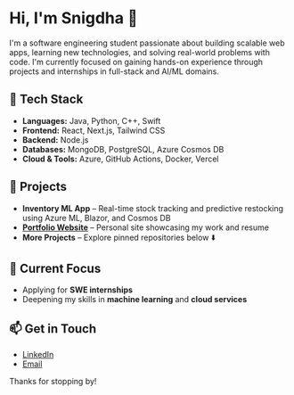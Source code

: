 # Hi, I'm Snigdha 👋

I'm a software engineering student passionate about building scalable web apps, learning new technologies, and solving real-world problems with code. I'm currently focused on gaining hands-on experience through projects and internships in full-stack and AI/ML domains.

## 🔧 Tech Stack
- **Languages:** Java, Python, C++, Swift
- **Frontend:** React, Next.js, Tailwind CSS
- **Backend:** Node.js
- **Databases:** MongoDB, PostgreSQL, Azure Cosmos DB
- **Cloud & Tools:** Azure, GitHub Actions, Docker, Vercel

## 📂 Projects
- **Inventory ML App** – Real-time stock tracking and predictive restocking using Azure ML, Blazor, and Cosmos DB
- **[Portfolio Website](https://snig-17.github.io/portfolio)** – Personal site showcasing my work and resume
- **More Projects** – Explore pinned repositories below ⬇️

## 📌 Current Focus
- Applying for **SWE internships**
- Deepening my skills in **machine learning** and **cloud services**

## 📫 Get in Touch
- [LinkedIn](https://www.linkedin.com/in/snigdha-tiwari-0b6227251/)
- [Email](mailto:snigdha.17.tiwari@gmail.com)

Thanks for stopping by!
